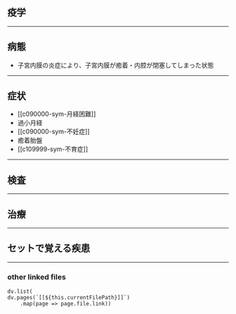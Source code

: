 ## 疫学
---
## 病態
- 子宮内膜の炎症により、子宮内膜が癒着・内腔が閉塞してしまった状態
---
## 症状
- [[c090000-sym-月経困難]]
- 過小月経
- [[c090000-sym-不妊症]]
- 癒着胎盤
- [[c109999-sym-不育症]]
---
## 検査
---
## 治療
---
## セットで覚える疾患
---
### other linked files
```dataviewjs
dv.list(
dv.pages(`[[${this.currentFilePath}]]`)
	.map(page => page.file.link))
```